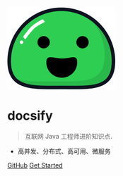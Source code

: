 ![logo](_media/icon.svg)

# docsify

> 互联网 Java 工程师进阶知识点.

* 高并发、分布式、高可用、微服务

[GitHub](https://github.com/yanzhaoyao/)
[Get Started](#quick-start)